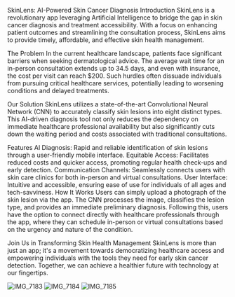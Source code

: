 SkinLens: AI-Powered Skin Cancer Diagnosis
Introduction
SkinLens is a revolutionary app leveraging Artificial Intelligence to bridge the gap in skin cancer diagnosis and treatment accessibility. With a focus on enhancing patient outcomes and streamlining the consultation process, SkinLens aims to provide timely, affordable, and effective skin health management.

The Problem
In the current healthcare landscape, patients face significant barriers when seeking dermatological advice. The average wait time for an in-person consultation extends up to 34.5 days, and even with insurance, the cost per visit can reach $200. Such hurdles often dissuade individuals from pursuing critical healthcare services, potentially leading to worsening conditions and delayed treatments.

Our Solution
SkinLens utilizes a state-of-the-art Convolutional Neural Network (CNN) to accurately classify skin lesions into eight distinct types. This AI-driven diagnosis tool not only reduces the dependency on immediate healthcare professional availability but also significantly cuts down the waiting period and costs associated with traditional consultations.

Features
AI Diagnosis: Rapid and reliable identification of skin lesions through a user-friendly mobile interface.
Equitable Access: Facilitates reduced costs and quicker access, promoting regular health check-ups and early detection.
Communication Channels: Seamlessly connects users with skin care clinics for both in-person and virtual consultations.
User Interface: Intuitive and accessible, ensuring ease of use for individuals of all ages and tech-savviness.
How It Works
Users can simply upload a photograph of the skin lesion via the app. The CNN processes the image, classifies the lesion type, and provides an immediate preliminary diagnosis. Following this, users have the option to connect directly with healthcare professionals through the app, where they can schedule in-person or virtual consultations based on the urgency and nature of the condition.

Join Us in Transforming Skin Health Management
SkinLens is more than just an app; it's a movement towards democratizing healthcare access and empowering individuals with the tools they need for early skin cancer detection. Together, we can achieve a healthier future with technology at our fingertips.

![IMG_7183](https://github.com/Sidd0803/RAISOhealthcare/assets/139550336/890da57e-be1f-48cc-b395-a999adf162df)
![IMG_7184](https://github.com/Sidd0803/RAISOhealthcare/assets/139550336/418545f7-3358-4310-a4e9-f7df49096f4f)
![IMG_7185](https://github.com/Sidd0803/RAISOhealthcare/assets/139550336/924ac79f-8e94-4c00-b48f-72ff6351bf6d)

